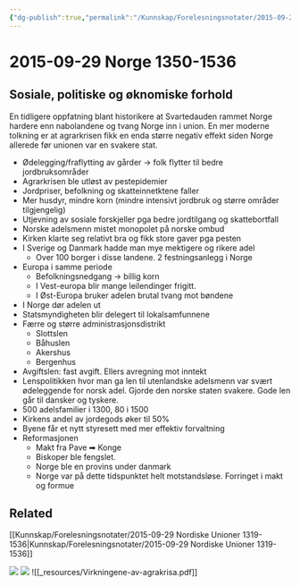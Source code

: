 ```yaml
---
{"dg-publish":true,"permalink":"/Kunnskap/Forelesningsnotater/2015-09-29 Norge 1350-1536/","title":"2015-09-29 Norge 1350-1536","tags":["historie","hi110","forelesning"]}
---
```



# 2015-09-29 Norge 1350-1536

## Sosiale, politiske og øknomiske forhold
En tidligere oppfatning blant historikere at Svartedauden rammet Norge hardere enn nabolandene og tvang Norge inn i union. En mer moderne tolkning er at agrarkrisen fikk en enda større negativ effekt siden Norge allerede før unionen var en svakere stat.

* Ødelegging/fraflytting av gårder -> folk flytter til bedre jordbruksområder
* Agrarkrisen ble utløst av pestepidemier
* Jordpriser, befolkning og skatteinnetktene faller
* Mer husdyr, mindre korn (mindre intensivt jordbruk og større områder tilgjengelig)
* Utjevning av sosiale forskjeller pga bedre jordtilgang og skattebortfall
* Norske adelsmenn mistet monopolet på norske ombud
* Kirken klarte seg relativt bra og fikk store gaver pga pesten
* I Sverige og Danmark hadde man mye mektigere og rikere adel
	* Over 100 borger i disse landene. 2 festningsanlegg i Norge
* Europa i samme periode
	* Befolkningsnedgang → billig korn
	* I Vest-europa blir mange leilendinger frigitt. 
	* I Øst-Europa bruker adelen brutal tvang mot bøndene
* I Norge dør adelen ut
* Statsmyndigheten blir delegert til lokalsamfunnene
* Færre og større administrasjonsdistrikt
	* Slottslen
	* Båhuslen
	* Akershus
	* Bergenhus
* Avgiftslen: fast avgift. Ellers avregning mot inntekt
* Lenspolitikken hvor man ga len til utenlandske adelsmenn var svært ødeleggende for norsk adel. Gjorde den norske staten svakere. Gode len går til dansker og tyskere.
* 500 adelsfamilier i 1300, 80 i 1500
* Kirkens andel av jordegods øker til 50%
* Byene får et nytt styresett med mer effektiv forvaltning
* Reformasjonen
	* Makt fra Pave ➡ Konge
	* Biskoper ble fengslet.
	* Norge ble en provins under danmark
	* Norge var på dette tidspunktet helt motstandsløse. Forringet i makt og formue

## Related
[[Kunnskap/Forelesningsnotater/2015-09-29 Nordiske Unioner 1319-1536\|Kunnskap/Forelesningsnotater/2015-09-29 Nordiske Unioner 1319-1536]]

![](/img/user/_resources/IMG_20151119_112812.png)
![](/img/user/_resources/IMG_20151119_112837.png)
![[_resources/Virkningene-av-agrakrisa.pdf]]
